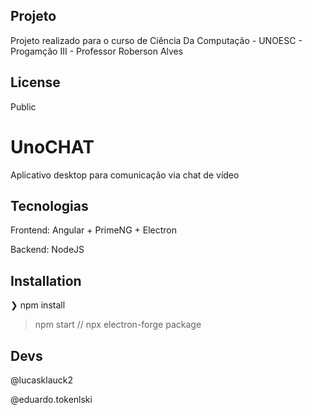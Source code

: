 ## Projeto
Projeto realizado para o curso de Ciência Da Computação - UNOESC - Progamção III - Professor Roberson Alves

## License
Public
# UnoCHAT

Aplicativo desktop para comunicação via chat de vídeo

## Tecnologias
Frontend: Angular + PrimeNG + Electron

Backend: NodeJS

## Installation

❯ npm install

> npm start // npx electron-forge package


## Devs
@lucasklauck2

@eduardo.tokenlski
